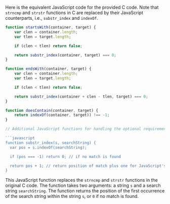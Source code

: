 Here is the equivalent JavaScript code for the provided C code. Note that `strncmp` and `strstr` functions in C are replaced by their JavaScript counterparts, i.e., `substr_index` and `indexOf`.

```javascript
function startsWith(container, target) {
    var clen = container.length;
    var tlen = target.length;

    if (clen < tlen) return false;

    return substr_index(container, target) === 0;
}

function endsWith(container, target) {
    var clen = container.length;
    var tlen = target.length;

    if (clen < tlen) return false;

    return substr_index(container + clen - tlen, target) === 0;
}

function doesContain(container, target) {
    return indexOf(container, target)) !== -1;
}

// Additional JavaScript functions for handling the optional requirements:

```javascript
function substr_index(s, searchString) {
  var pos = s.indexOf(searchString);

  if (pos === -1) return 0; // if no match is found

  return pos + 1; // return position of match plus one for JavaScript's zero-based index
}
```
This JavaScript function replaces the `strncmp` and `strstr` functions in the original C code. The function takes two arguments: a string `s` and a search string `searchString`. The function returns the position of the first occurrence of the search string within the string `s`, or `0` if no match is found.
